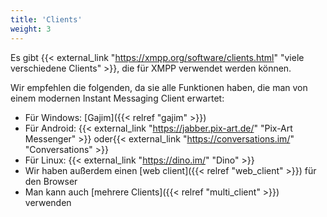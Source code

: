 ```yaml
---
title: 'Clients'
weight: 3
---
```


Es gibt {{< external_link "https://xmpp.org/software/clients.html" "viele verschiedene Clients" >}}, die für XMPP verwendet werden können.

Wir empfehlen die folgenden, da sie alle Funktionen haben, die man von einem modernen Instant Messaging Client erwartet:

- Für Windows: [Gajim]({{< relref "gajim" >}})
- Für Android: {{< external_link "https://jabber.pix-art.de/" "Pix-Art Messenger" >}} oder{{< external_link "https://conversations.im/" "Conversations" >}}
- Für Linux: {{< external_link "https://dino.im/" "Dino" >}}
- Wir haben außerdem einen [web client]({{< relref "web_client" >}}) für den Browser
- Man kann auch [mehrere Clients]({{< relref "multi_client" >}}) verwenden
